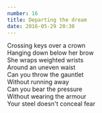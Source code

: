 ```yaml
---
number: 16
title: Departing the dream
date: 2016-05-29 20:30
---
```


Crossing keys over a crown<br>
Hanging down below her brow<br>
She wraps weighted wrists<br>
Around an uneven waist<br>
Can you throw the gauntlet<br>
Without running away<br>
Can you bear the pressure<br>
Without wearing the armour<br>
Your steel doesn't conceal fear<br>